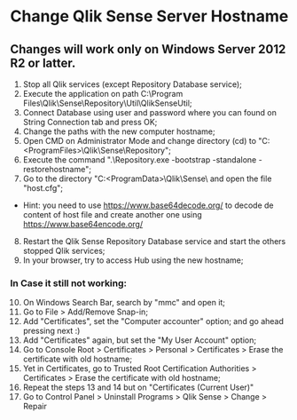# Change Qlik Sense Server Hostname
## Changes will work only on Windows Server 2012 R2 or latter.


1. Stop all Qlik services (except Repository Database service);
2. Execute the application on path C:\Program Files\Qlik\Sense\Repository\Util\QlikSenseUtil;
3. Connect Database using user and password where you can found on String Connection tab and press OK;
4. Change the paths with the new computer hostname;
5. Open CMD on Administrator Mode and change directory (cd) to "C:\<ProgramFiles>\Qlik\Sense\Repository";
6. Execute the command ".\Repository.exe -bootstrap -standalone -restorehostname";
7. Go to the directory "C:\<ProgramData>\Qlik\Sense\ and open the file "host.cfg"; 
  - Hint: you need to use https://www.base64decode.org/ to decode de content of host file and create another one using https://www.base64encode.org/
8. Restart the Qlik Sense Repository Database service and start the others stopped Qlik services;
9. In your browser, try to access Hub using the new hostname;


### In Case it still not working:

10. On Windows Search Bar, search by "mmc" and open it;
11. Go to File > Add/Remove Snap-in;
12. Add "Certificates", set the "Computer accounter" option; and go ahead pressing next :)
13. Add "Certificates" again, but set the "My User Account" option;
14. Go to Console Root > Certificates > Personal > Certificates > Erase the certificate with old hostname;
15. Yet in Certificates, go to Trusted Root Certification Authorities > Certificates > Erase the certificate with old hostname;
16. Repeat the steps 13 and 14 but on "Certificates (Current User)"
17. Go to Control Panel > Uninstall Programs > Qlik Sense > Change > Repair
